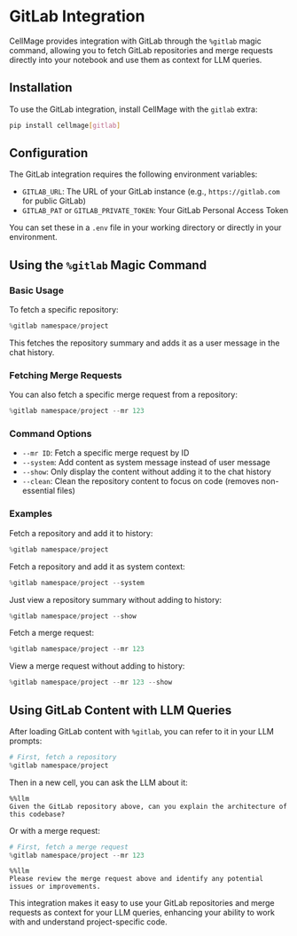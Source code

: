 # GitLab Integration

CellMage provides integration with GitLab through the `%gitlab` magic command, allowing you to fetch GitLab repositories and merge requests directly into your notebook and use them as context for LLM queries.

## Installation

To use the GitLab integration, install CellMage with the `gitlab` extra:

```bash
pip install cellmage[gitlab]
```

## Configuration

The GitLab integration requires the following environment variables:

- `GITLAB_URL`: The URL of your GitLab instance (e.g., `https://gitlab.com` for public GitLab)
- `GITLAB_PAT` or `GITLAB_PRIVATE_TOKEN`: Your GitLab Personal Access Token

You can set these in a `.env` file in your working directory or directly in your environment.

## Using the `%gitlab` Magic Command

### Basic Usage

To fetch a specific repository:

```python
%gitlab namespace/project
```

This fetches the repository summary and adds it as a user message in the chat history.

### Fetching Merge Requests

You can also fetch a specific merge request from a repository:

```python
%gitlab namespace/project --mr 123
```

### Command Options

- `--mr ID`: Fetch a specific merge request by ID
- `--system`: Add content as system message instead of user message
- `--show`: Only display the content without adding it to the chat history
- `--clean`: Clean the repository content to focus on code (removes non-essential files)

### Examples

Fetch a repository and add it to history:
```python
%gitlab namespace/project
```

Fetch a repository and add it as system context:
```python
%gitlab namespace/project --system
```

Just view a repository summary without adding to history:
```python
%gitlab namespace/project --show
```

Fetch a merge request:
```python
%gitlab namespace/project --mr 123
```

View a merge request without adding to history:
```python
%gitlab namespace/project --mr 123 --show
```

## Using GitLab Content with LLM Queries

After loading GitLab content with `%gitlab`, you can refer to it in your LLM prompts:

```python
# First, fetch a repository
%gitlab namespace/project
```

Then in a new cell, you can ask the LLM about it:

```
%%llm
Given the GitLab repository above, can you explain the architecture of this codebase?
```

Or with a merge request:

```python
# First, fetch a merge request
%gitlab namespace/project --mr 123
```

```
%%llm
Please review the merge request above and identify any potential issues or improvements.
```

This integration makes it easy to use your GitLab repositories and merge requests as context for your LLM queries, enhancing your ability to work with and understand project-specific code.
